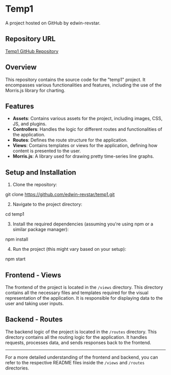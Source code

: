 # Temp1

A project hosted on GitHub by edwin-revstar.

## Repository URL

[Temp1 GitHub Repository](https://github.com/edwin-revstar/temp1)

## Overview

This repository contains the source code for the "temp1" project. It encompasses various functionalities and features, including the use of the Morris.js library for charting.

## Features

- **Assets**: Contains various assets for the project, including images, CSS, JS, and plugins.
- **Controllers**: Handles the logic for different routes and functionalities of the application.
- **Routes**: Defines the route structure for the application.
- **Views**: Contains templates or views for the application, defining how content is presented to the user.
- **Morris.js**: A library used for drawing pretty time-series line graphs.

## Setup and Installation

1. Clone the repository:

git clone https://github.com/edwin-revstar/temp1.git

2. Navigate to the project directory:

cd temp1

3. Install the required dependencies (assuming you're using npm or a similar package manager):

npm install

4. Run the project (this might vary based on your setup):

npm start

## Frontend - Views

The frontend of the project is located in the `/views` directory. This directory contains all the necessary files and templates required for the visual representation of the application. It is responsible for displaying data to the user and taking user inputs.

## Backend - Routes

The backend logic of the project is located in the `/routes` directory. This directory contains all the routing logic for the application. It handles requests, processes data, and sends responses back to the frontend.

---

For a more detailed understanding of the frontend and backend, you can refer to the respective README files inside the `/views` and `/routes` directories.
